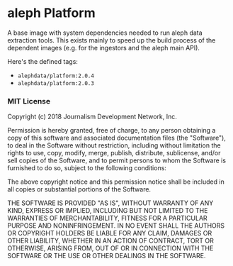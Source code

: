 # aleph Platform

A base image with system dependencies needed to run aleph data extraction
tools. This exists mainly to speed up the build process of the dependent
images (e.g. for the ingestors and the aleph main API).

Here's the defined tags:

* ``alephdata/platform:2.0.4``
* ``alephdata/platform:2.0.3``

### MIT License

Copyright (c) 2018 Journalism Development Network, Inc.

Permission is hereby granted, free of charge, to any person obtaining a copy
of this software and associated documentation files (the "Software"), to deal
in the Software without restriction, including without limitation the rights
to use, copy, modify, merge, publish, distribute, sublicense, and/or sell
copies of the Software, and to permit persons to whom the Software is
furnished to do so, subject to the following conditions:

The above copyright notice and this permission notice shall be included in all
copies or substantial portions of the Software.

THE SOFTWARE IS PROVIDED "AS IS", WITHOUT WARRANTY OF ANY KIND, EXPRESS OR
IMPLIED, INCLUDING BUT NOT LIMITED TO THE WARRANTIES OF MERCHANTABILITY,
FITNESS FOR A PARTICULAR PURPOSE AND NONINFRINGEMENT. IN NO EVENT SHALL THE
AUTHORS OR COPYRIGHT HOLDERS BE LIABLE FOR ANY CLAIM, DAMAGES OR OTHER
LIABILITY, WHETHER IN AN ACTION OF CONTRACT, TORT OR OTHERWISE, ARISING FROM,
OUT OF OR IN CONNECTION WITH THE SOFTWARE OR THE USE OR OTHER DEALINGS IN THE
SOFTWARE.
